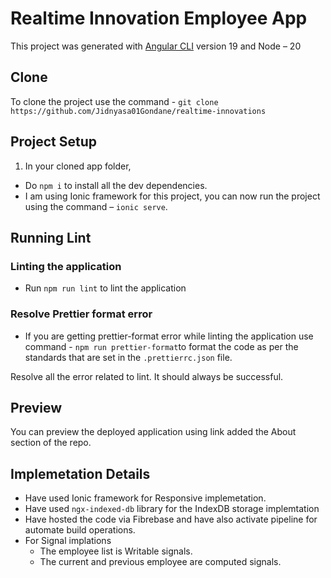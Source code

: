 
# Realtime Innovation Employee App

This project was generated with [Angular CLI](https://github.com/angular/angular-cli) version 19 and Node – 20

## Clone
To clone the project use the command - 
`git clone https://github.com/Jidnyasa01Gondane/realtime-innovations` 

## Project Setup

1.	In your cloned app folder,
- Do `npm i` to install all the dev dependencies.
- I am using Ionic framework for this project, you can now run the project using the command – `ionic serve`.

## Running Lint

### Linting the application 
- Run `npm run lint` to lint the application

### Resolve Prettier format error
- If you are getting prettier-format error while linting the application use command - `npm run prettier-format`to format the code as per the standards that are set in the `.prettierrc.json` file.

Resolve all the error related to lint. It should always be successful.

## Preview
You can preview the deployed application using link added the About section of the repo.

## Implemetation Details
- Have used Ionic framework for Responsive implemetation.
- Have used `ngx-indexed-db` library for the IndexDB storage implemtation
- Have hosted the code via Fibrebase and have also activate pipeline for automate build operations.
- For Signal implations
   - The employee list is Writable signals.
   - The current and previous employee are computed signals.
